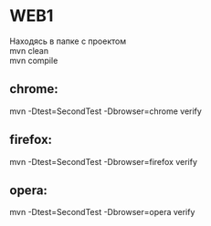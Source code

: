 # WEB1
Находясь в папке с проектом <br>
mvn clean <br>
mvn compile <br>

## chrome:
mvn -Dtest=SecondTest -Dbrowser=chrome verify<br>
## firefox:
mvn -Dtest=SecondTest -Dbrowser=firefox verify<br>
## opera:
mvn -Dtest=SecondTest -Dbrowser=opera verify<br>

